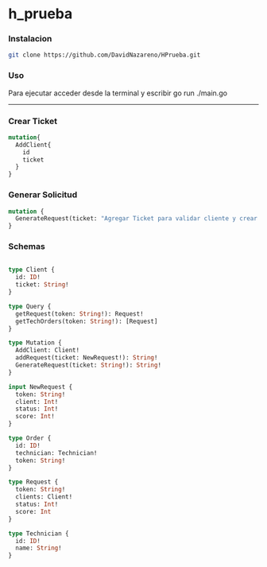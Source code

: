 # h_prueba
### Instalacion
```bash
git clone https://github.com/DavidNazareno/HPrueba.git
```
### Uso

<p>Para ejecutar acceder desde la terminal y escribir go run ./main.go</p>

 <hr/>

### Crear Ticket
```graphql
mutation{
  AddClient{
    id
    ticket
  }
}
```
### Generar Solicitud
```graphql
mutation {
  GenerateRequest(ticket: "Agregar Ticket para validar cliente y crear solicitud")
}

```


### Schemas

```graphql

type Client {
  id: ID!
  ticket: String!
}

type Query {
  getRequest(token: String!): Request!
  getTechOrders(token: String!): [Request]
}

type Mutation {
  AddClient: Client!
  addRequest(ticket: NewRequest!): String!
  GenerateRequest(ticket: String!): String!
}

input NewRequest {
  token: String!
  client: Int!
  status: Int!
  score: Int!
}

type Order {
  id: ID!
  technician: Technician!
  token: String!
}

type Request {
  token: String!
  clients: Client!
  status: Int!
  score: Int
}

type Technician {
  id: ID!
  name: String!
}
```
